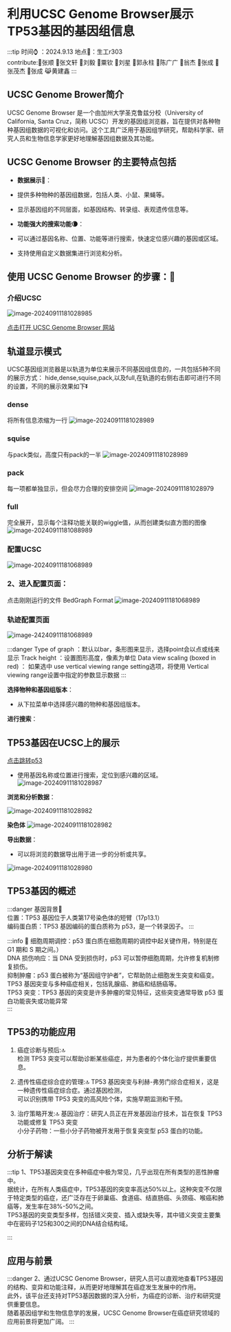
# 利用UCSC Genome Browser展示TP53基因的基因组信息

:::tip
时间⌚ ：2024.9.13  地点🏣：生工r303<br>
contribute:🙋张顺  💁张文轩 💇刘毅  👧粟钦  🙅刘星  🙇郭永柱  👦陈广广  🙉翁杰  👤张成  👺张茂杰  👵张成 😹黄建鑫
:::

## UCSC Genome Brower简介
UCSC Genome Browser 是一个由加州大学圣克鲁兹分校（University of California, Santa Cruz，简称 UCSC）开发的基因组浏览器，旨在提供对各种物种基因组数据的可视化和访问。这个工具广泛用于基因组学研究，帮助科学家、研究人员和生物信息学家更好地理解基因组数据及其功能。

## **UCSC Genome Browser 的主要特点包括**

-  **数据展示🍃**：

- 提供多种物种的基因组数据，包括人类、小鼠、果蝇等。
- 显示基因组的不同层面，如基因结构、转录组、表观遗传信息等。

-  **功能强大的搜索功能🌘**：

- 可以通过基因名称、位置、功能等进行搜索，快速定位感兴趣的基因或区域。
- 支持使用自定义数据集进行浏览和分析。


## 使用 UCSC Genome Browser 的步骤：🍨 
###  介绍UCSC
![image-20240911181028985](./public/biologicalinformation/屏幕截图%202024-09-11%20190659.png)

[点击打开 UCSC Genome Browser 网站](https://genome.ucsc.edu)


## 轨道显示模式

UCSC基因组浏览器是以轨道为单位来展示不同基因组信息的，一共包括5种不同的展示方式：
hide,dense,squise,pack,以及full,在轨道的右侧右击即可进行不同的设置，不同的展示效果如下⏬ 

 ### dense
 将所有信息浓缩为一行
 ![image-20240911181028989](./public/biologicalinformation/CSDN_1726054644965.png)

 ### squise
 与pack类似，高度只有pack的一半
  ![image-20240911181028989](./public/biologicalinformation/CSDN_1726054648591.png)

  ### pack
  每一项都单独显示，但会尽力合理的安排空间
  ![image-20240911181028979](./public//biologicalinformation/CSDN_1726054658498.png)
  ### full
  完全展开，显示每个注释功能关联的wiggle值，从而创建类似直方图的图像
   ![image-20240911181088989](./public/biologicalinformation/CSDN_1726054662394.png)


   ### 配置UCSC
 ![image-20240911181068989](./public/biologicalinformation/2ef4c42d6a84db1da80a4a23dfe4a043.png)

   ### 2、进入配置页面：

点击刚刚运行的文件 BedGraph Format
 ![image-20240911181068989](./public/biologicalinformation/QQ图片20240911195249.png)

### 轨迹配置页面
 ![image-24240911181068989](./public/biologicalinformation/QQ图片20240911195254.png)

 :::danger
 Type of graph ：默认以bar，条形图来显示，选择point会以点或线来显示
Track height ：设置图形高度，像素为单位
Data view scaling (boxed in red) ：
如果选中 use vertical viewing range setting选项，将使用 Vertical viewing range设置中指定的参数显示数据
 :::

**选择物种和基因组版本**：

- 从下拉菜单中选择感兴趣的物种和基因组版本。

**进行搜索**：
## TP53基因在UCSC上的展示
[点击跳转p53](https://genome.ucsc.edu/cgi-bin/hgSearch?search=TP53&db=hg38)
- 使用基因名称或位置进行搜索，定位到感兴趣的区域。
 ![image-20240911181028987](./public/biologicalinformation/屏幕截图%202024-09-11%20191319.png)

**浏览和分析数据**：

 ![image-20240911181028982](./public/biologicalinformation/屏幕截图%202024-09-11%20185330.png)

 **染色体**
  ![image-20240911181028982](./public/biologicalinformation/屏幕截图%202024-09-11%20192521.png)

**导出数据**：

- 可以将浏览的数据导出用于进一步的分析或共享。

![image-20240911181028980](./public/biologicalinformation/屏幕截图%202024-09-11%20185713.png)



## TP53基因的概述
:::danger
基因背景👀 <br>
位置：TP53 基因位于人类第17号染色体的短臂（17p13.1）<br>
编码蛋白质：TP53 基因编码的蛋白质称为 p53，是一个转录因子。
:::


:::info
🔢
细胞周期调控：p53 蛋白质在细胞周期的调控中起关键作用，特别是在 G1 期和 S 期之间。）<br>
DNA 损伤响应：当 DNA 受到损伤时，p53 可以暂停细胞周期，允许修复机制修复损伤。<br>
抑制肿瘤：p53 蛋白被称为“基因组守护者”，它帮助防止细胞发生突变和癌变。TP53 基因突变与多种癌症相关，包括乳腺癌、肺癌和结肠癌等。<br>
TP53 突变：TP53 基因的突变是许多肿瘤的常见特征，这些突变通常导致 p53 蛋白功能丧失或功能异常<br>
:::

## TP53的功能应用


1. 癌症诊断与预后:🔝<br>
检测 TP53 突变可以帮助诊断某些癌症，并为患者的个体化治疗提供重要信息。

2. 遗传性癌症综合症的管理:🔝
TP53 基因突变与利赫-弗劳门综合症相关，这是一种遗传性癌症综合症。通过基因检测，<br>
可以识别携带 TP53 突变的高风险个体，实施早期监测和干预。

3. 治疗策略开发:🔝
基因治疗：研究人员正在开发基因治疗技术，旨在恢复 TP53 功能或修复 TP53 突变<br>
小分子药物：一些小分子药物被开发用于恢复突变型 p53 蛋白的功能。<br>

## 分析于解读
:::tip
1、TP53基因突变在多种癌症中极为常见，几乎出现在所有类型的恶性肿瘤中。<br>
据统计，在所有人类癌症中，TP53基因的突变率高达50%以上。这种突变不仅限于特定类型的癌症，还广泛存在于卵巢癌、食道癌、结直肠癌、头颈癌、喉癌和肺癌等，发生率在38%-50%之间。<br>
TP53基因的突变类型多样，包括错义突变、插入或缺失等，其中错义突变主要集中在密码子125和300之间的DNA结合结构域。

:::

## 应用与前景
:::danger
2、通过UCSC Genome Browser，研究人员可以直观地查看TP53基因的结构、变异和功能注释，从而更好地理解其在癌症发生发展中的作用。<br>
此外，该平台还支持对TP53基因数据的深入分析，为癌症的诊断、治疗和研究提供重要信息。<br>
随着基因组学和生物信息学的发展，UCSC Genome Browser在癌症研究领域的应用前景将更加广阔。
:::